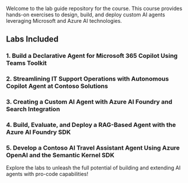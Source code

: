 

Welcome to the lab guide repository for the course. This course provides hands-on exercises to design, build, and deploy custom AI agents leveraging Microsoft and Azure AI technologies.


## Labs Included

### 1. Build a Declarative Agent for Microsoft 365 Copilot Using Teams Toolkit

### 2. Streamlining IT Support Operations with Autonomous Copilot Agent at Contoso Solutions

### 3. Creating a Custom AI Agent with Azure AI Foundry and Search Integration

### 4. Build, Evaluate, and Deploy a RAG-Based Agent with the Azure AI Foundry SDK

### 5. Develop a Contoso AI Travel Assistant Agent Using Azure OpenAI and the Semantic Kernel SDK

Explore the labs to unleash the full potential of building and extending AI agents with pro-code capabilities!
